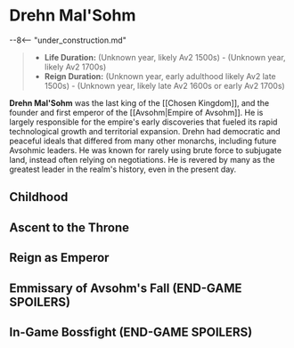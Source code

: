 # Drehn Mal'Sohm

--8<-- "under_construction.md"

> - **Life Duration:** (Unknown year, likely Av2 1500s) - (Unknown year, likely Av2 1700s)
> - **Reign Duration:** (Unknown year, early adulthood likely Av2 late 1500s) - (Unknown year, likely late Av2 1600s or early Av2 1700s)

**Drehn Mal'Sohm** was the last king of the [[Chosen Kingdom]], and the founder and first emperor of the [[Avsohm|Empire of Avsohm]]. He is largely responsible for the empire's early discoveries that fueled its rapid technological growth and territorial expansion. Drehn had democratic and peaceful ideals that differed from many other monarchs, including future Avsohmic leaders. He was known for rarely using brute force to subjugate land, instead often relying on negotiations. He is revered by many as the greatest leader in the realm's history, even in the present day.

## Childhood

## Ascent to the Throne

## Reign as Emperor

## Emmissary of Avsohm's Fall (END-GAME SPOILERS)

## In-Game Bossfight (END-GAME SPOILERS)
